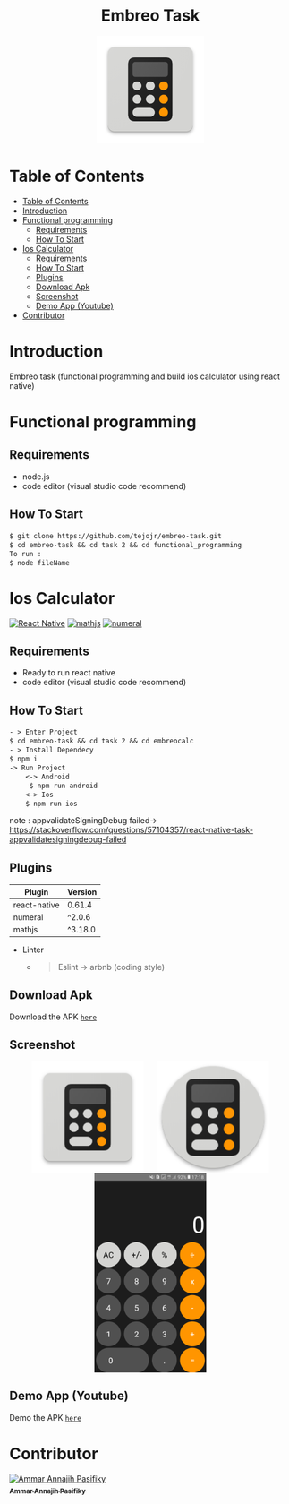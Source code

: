 <h1 align="center">Embreo Task</h1>
<p align='center'>
  <img src='https://github.com/tejojr/embreo-task/blob/master/task2/docs/ic_launcher.png' />
  </a>
</p>

# Table of Contents

- [Table of Contents](#table-of-contents)
- [Introduction](#introduction)
- [Functional programming](#functional-programming)
  - [Requirements](#requirements)
  - [How To Start](#how-to-start)
- [Ios Calculator](#ios-calculator)
  - [Requirements](#requirements-1)
  - [How To Start](#how-to-start-1)
  - [Plugins](#plugins)
  - [Download Apk](#download-apk)
  - [Screenshot](#screenshot)
  - [Demo App (Youtube)](#demo-app-youtube)
- [Contributor](#contributor)

# Introduction

Embreo task (functional programming and build ios calculator using react native)

# Functional programming

## Requirements

- node.js
- code editor (visual studio code recommend)

## How To Start

    $ git clone https://github.com/tejojr/embreo-task.git
    $ cd embreo-task && cd task 2 && cd functional_programming
    To run :
    $ node fileName

# Ios Calculator

[![React Native](https://img.shields.io/badge/react%20native-v0.61.4-blue)](https://facebook.github.io/react-native/)
[![mathjs](https://img.shields.io/badge/mathjs-v3.18.0-orange)](https://www.npmjs.com/package/mathjs)
[![numeral](https://img.shields.io/badge/numeral-v2.0.6-green.svg?style=rounded-square)](https://www.npmjs.com/package/numeral)

## Requirements

- Ready to run react native
- code editor (visual studio code recommend)

## How To Start

    - > Enter Project
    $ cd embreo-task && cd task 2 && cd embreocalc
    - > Install Dependecy
    $ npm i
    -> Run Project
        <-> Android
         $ npm run android
        <-> Ios
        $ npm run ios

note : appvalidateSigningDebug failed-> https://stackoverflow.com/questions/57104357/react-native-task-appvalidatesigningdebug-failed

## Plugins

| Plugin       | Version |
| ------------ | ------- |
| react-native | 0.61.4  |
| numeral      | ^2.0.6  |
| mathjs       | ^3.18.0 |

- Linter
  - > Eslint -> arbnb (coding style)

## Download Apk

Download the APK [`here`](https://github.com/tejojr/embreo-task/blob/master/task2/docs/app-release.apk)

## Screenshot

<p align="center">
    <img src="./task2/docs/ic_launcher.png" width=200 align="center" style="margin-right:20px"/>
    <img src="./task2/docs/ic_launcher_round.png" width=200 align="center"/>
    <img src="./task2/docs/one.png" width=200 align="center"/>
</p>

## Demo App (Youtube)

Demo the APK [`here`](https://www.youtube.com/watch?v=cHOGFXnTkZcA)

# Contributor

<a href="https://github.com/tejojr">
          <img width="100" src="https://avatars2.githubusercontent.com/u/33275770?s=460&v=4" alt="Ammar Annajih Pasifiky">
          <br/>
          <sub>
          <b>Ammar Annajih Pasifiky
          </b>
          </sub>
</a>
